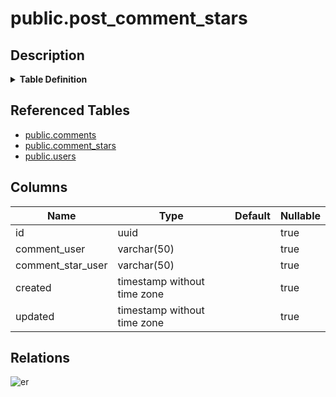 # public.post_comment_stars

## Description

<details>
<summary><strong>Table Definition</strong></summary>

```sql
CREATE MATERIALIZED VIEW post_comment_stars AS (
 SELECT cs.id,
    cu.username AS comment_user,
    csu.username AS comment_star_user,
    cs.created,
    cs.updated
   FROM (((comments c
     LEFT JOIN comment_stars cs ON (((cs.comment_post_id = c.id) AND (cs.comment_user_id = c.user_id))))
     LEFT JOIN users cu ON ((cu.id = cs.comment_user_id)))
     LEFT JOIN users csu ON ((csu.id = cs.user_id)))
)
```

</details>

## Referenced Tables

- [public.comments](public.comments.md)
- [public.comment_stars](public.comment_stars.md)
- [public.users](public.users.md)

## Columns

| Name | Type | Default | Nullable |
| ---- | ---- | ------- | -------- |
| id | uuid |  | true |
| comment_user | varchar(50) |  | true |
| comment_star_user | varchar(50) |  | true |
| created | timestamp without time zone |  | true |
| updated | timestamp without time zone |  | true |

## Relations

![er](public.post_comment_stars.svg)
